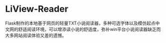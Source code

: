 # LiView-Reader
Flask制作的本地基于网页的轻量TXT小说阅读器，多种可选字体以及模仿起点中文网的舒适阅读环境，可以增添读小说的舒适度，弥补win平台小说阅读器缺乏而大多网站阅读体验又差的遗憾。
